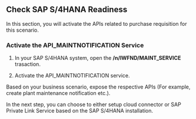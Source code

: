 ## Check SAP S/4HANA Readiness
In this section, you will activate the APIs related to purchase requisition for this scenario.

### Activate the API_MAINTNOTIFICATION Service

1. In your SAP S/4HANA system, open the **/n/IWFND/MAINT_SERVICE** trasaction.

2. Activate the API_MAINTNOTIFICATION service.



Based on your business scenario, expose the respective APIs (For example, create plant maintenance notification etc.).

In the next step, you can choose to either setup cloud connector or SAP Private Link Service based on the SAP S/4HANA installation.
